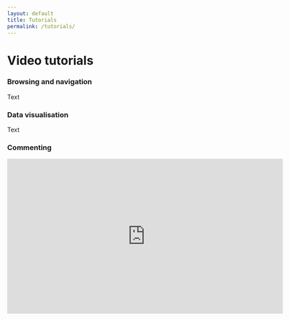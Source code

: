 ```yaml
---
layout: default
title: Tutorials
permalink: /tutorials/
---
```


# Video tutorials

### Browsing and navigation

Text

### Data visualisation

Text

### Commenting

<iframe width="640" height="360"
src="https://www.youtube.com/embed/oTvxOtE5QlE?rel=0&amp;modestbranding=0" frameborder="0" allowfullscreen>
</iframe>


